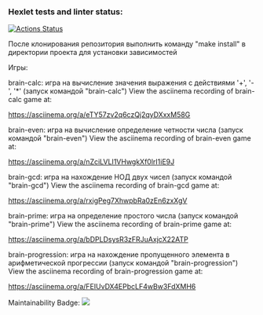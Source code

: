 ### Hexlet tests and linter status:
[![Actions Status](https://github.com/Dasha3001/frontend-project-44/actions/workflows/hexlet-check.yml/badge.svg)](https://github.com/Dasha3001/frontend-project-44/actions)

После клонирования репозитория выполнить команду "make install" в директории проекта для установки зависимостей

Игры:

brain-calc: игра на вычисление значения выражения с действиями '+', '-', '*' (запуск командой "brain-calc")
View the asciinema recording of brain-calc game at:

https://asciinema.org/a/eTY57zv2q6czQj2qyDXxxM58G



brain-even: игра на вычисление определение четности числа (запуск командой "brain-even")
View the asciinema recording of brain-even game at:

https://asciinema.org/a/nZciLVLI1VHwgkXf0lrI1iE9J 



brain-gcd: игра на нахождение НОД двух чисел (запуск командой "brain-gcd")
View the asciinema recording of brain-gcd game at:

https://asciinema.org/a/rxigPeg7XhwpbRa0zEn6zxXgV



brain-prime: игра на определение простого числа (запуск командой "brain-prime")
View the asciinema recording of brain-prime game at:

https://asciinema.org/a/bDPLDsysR3zFRJuAxjcX22ATP



brain-progression: игра на нахождение пропущенного элемента в арифметической прогрессии (запуск командой "brain-progression")
View the asciinema recording of brain-progression game at:

https://asciinema.org/a/FEIUvDX4EPbcLF4wBw3FdXMH6



Maintainability Badge:
<a href="https://codeclimate.com/github/Dasha3001/frontend-project-44/maintainability"><img src="https://api.codeclimate.com/v1/badges/9914f5f4dbd29e4b25e9/maintainability" /></a>












